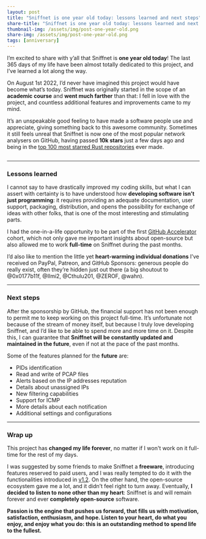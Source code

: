 ```yaml
---
layout: post
title: "Sniffnet is one year old today: lessons learned and next steps"
share-title: "Sniffnet is one year old today: lessons learned and next steps"
thumbnail-img: /assets/img/post-one-year-old.png
share-img: /assets/img/post-one-year-old.png
tags: [anniversary]
---
```


I’m excited to share with y’all that Sniffnet is **one year old today**!
The last 365 days of my life have been almost totally dedicated to this project, and I’ve learned a lot along the way.

On August 1st 2022, I’d never have imagined this project would have become what’s today.
Sniffnet was originally started in the scope of an **academic course** and **went much farther** than that: I fell in love with the project, and countless additional features and improvements came to my mind.

It’s an unspeakable good feeling to have made a software people use and appreciate, giving something back to this awesome community.
Sometimes it still feels unreal that Sniffnet is now one of the most popular network analysers on GitHub, having passed **10k stars** just a few days ago and being in the [top 100 most starred Rust repositories](https://github.com/EvanLi/Github-Ranking/blob/master/Top100/Rust.md) ever made.

<div align="center">
<img alt="" src="{{ 'assets/img/post-one-year-old.png' | relative_url }}"/>
</div>

<hr>

### **Lessons learned**

I cannot say to have drastically improved my coding skills, but what I can assert with certainty is to have understood how **developing software isn’t just programming**: it requires providing an adequate documentation, user support, packaging, distribution, and opens the possibility for exchange of ideas with other folks, that is one of the most interesting and stimulating parts.

I had the one-in-a-life opportunity to be part of the first [GitHub Accelerator](https://accelerator.github.com) cohort, which not only gave me important insights about open-source but also allowed me to work **full-time** on Sniffnet during the past months.

I’d also like to mention the little yet **heart-warming individual donations** I’ve received on PayPal, Patreon, and GitHub Sponsors: generous people do really exist, often they’re hidden just out there (a big shoutout to @0x0177b11f, @Ilmi2, @Cthulu201, @ZEROF, @wahn).

<hr>

### Next steps

After the sponsorship by GitHub, the financial support has not been enough to permit me to keep working on this project full-time.
It’s unfortunate not because of the stream of money itself, but because I truly love developing Sniffnet, and I’d like to be able to spend more and more time on it.
Despite this, I can guarantee that **Sniffnet will be constantly updated and maintained in the future**, even if not at the pace of the past months.

Some of the features planned for the **future** are:
- PIDs identification
- Read and write of PCAP files
- Alerts based on the IP addresses reputation
- Details about unassigned IPs
- New filtering capabilities
- Support for ICMP
- More details about each notification
- Additional settings and configurations

<hr>

### Wrap up

This project has **changed my life forever**, no matter if I won't work on it full-time for the rest of my days.

I was suggested by some friends to make Sniffnet a **freeware**, introducing features reserved to paid users, and I was really tempted to do it with the functionalities introduced in [v1.2](https://github.com/GyulyVGC/sniffnet/releases/tag/v1.2.0).
On the other hand, the open-source ecosystem gave me a lot, and it didn’t feel right to turn away.
Eventually, **I decided to listen to none other than my heart**: Sniffnet is and will remain forever and ever **completely open-source** software.

**Passion is the engine that pushes us forward, that fills us with motivation, satisfaction, enthusiasm, and hope.
Listen to your heart, do what you enjoy, and enjoy what you do: this is an outstanding method to spend life to the fullest.**